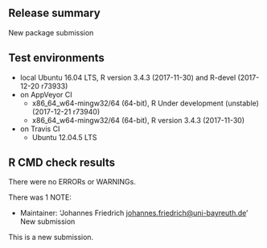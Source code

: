 ## Release summary

New package submission

## Test environments

* local Ubuntu 16.04 LTS, R version 3.4.3 (2017-11-30) and R-devel (2017-12-20 r73933)
* on AppVeyor CI
    * x86_64_w64-mingw32/64 (64-bit), R Under development (unstable) (2017-12-21 r73940)
    * x86_64_w64-mingw32/64 (64-bit), R version 3.4.3 (2017-11-30)
* on Travis CI
    * Ubuntu 12.04.5 LTS

## R CMD check results

There were no ERRORs or WARNINGs.

There was 1 NOTE:

* Maintainer: ‘Johannes Friedrich <johannes.friedrich@uni-bayreuth.de>’
  New submission

This is a new submission.